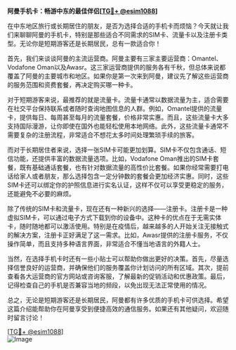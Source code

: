 **阿曼手机卡：畅游中东的最佳伴侣[[TG💪+ @esim1088](https://t.me/s/esim1088)]**

在中东地区旅行或长期居住的朋友，是否为选择合适的手机卡而烦恼？今天就让我们来聊聊阿曼的手机卡，特别是那些适合不同需求的SIM卡、流量卡以及注册卡类型。无论你是短期游客还是长期居民，总有一款适合你！

首先，我们来谈谈阿曼的主流运营商。阿曼主要有三家主要运营商：Omantel、Vodafone Oman以及Awasr。这三家运营商提供的服务各有千秋，但总体来说都覆盖了阿曼的主要城市和地区。如果你是第一次来到阿曼，建议先了解这些运营商的服务范围和资费套餐，再决定购买哪一种卡。

对于短期游客来说，最推荐的就是流量卡。流量卡通常以数据流量为主，适合需要在社交平台保持联系或者随时查询地图信息的人群。例如，Omantel提供的流量卡，提供每日、每周甚至每月的流量套餐，价格非常实惠。而且，这些流量卡大多支持国际漫游，让你即使在国外也能轻松使用本地网络。此外，这些流量卡通常不需要复杂的注册流程，非常适合不想花太多时间处理繁琐手续的旅客。

而对于长期居住者来说，选择一张SIM卡可能更加划算。SIM卡不仅包含通话、短信功能，还提供丰富的数据流量选项。比如，Vodafone Oman推出的SIM卡套餐，既有基础通话套餐，也有针对数据流量的高性价比套餐。如果你经常需要打电话给家人或者朋友，那么选择包含一定分钟数的套餐会更加经济实惠。同时，这些SIM卡还可以绑定你的护照信息进行实名认证，这样不仅可以享受更稳定的服务，还能避免不必要的麻烦。

除了传统的SIM卡和流量卡，现在还有一种新兴的选择——注册卡。注册卡是一种虚拟SIM卡，可以通过电子方式下载到你的设备中。这种卡的优点在于无需实体卡，随时随地都可以激活使用。特别是在疫情后，越来越多的人开始关注无接触式的解决方案，注册卡正好满足了这一需求。比如，Awasr提供的注册卡服务，不仅操作简单，而且支持多种语言界面，非常适合不懂当地语言的外籍人士。

当然，在选择手机卡时还有一些小贴士可以帮助你做出更好的决策。首先，尽量选择信誉良好的运营商，并确保他们的服务覆盖你计划访问的所有区域。其次，提前查看各大运营商的官方网站或咨询客服，了解最新的促销活动和优惠政策。最后，记得检查自己的手机是否兼容当地的频段，以免出现无法正常使用的情况。

总之，无论是短期游客还是长期居民，阿曼都有许多优质的手机卡可供选择。希望这篇介绍能帮助你在阿曼享受到便捷高效的通信服务。如果还有其他疑问，欢迎随时留言讨论！

[[TG💪+ @esim1088](https://t.me/s/esim1088)]  
![Image](https://i.postimg.cc/4NQfJmqS/Snipaste-2025-05-13-00-14-12.png)